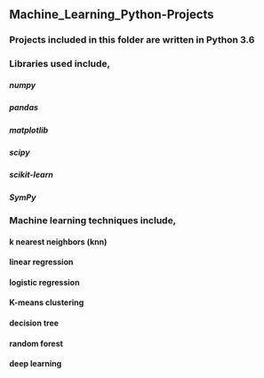 ## Machine_Learning_Python-Projects

### Projects included in this folder are written in Python 3.6
### Libraries used include,
##### numpy
##### pandas
##### matplotlib
##### scipy
##### scikit-learn
##### SymPy 

### Machine learning techniques include,
#### k nearest neighbors (knn)
#### linear regression
#### logistic regression
#### K-means clustering
#### decision tree
#### random forest
#### deep learning
